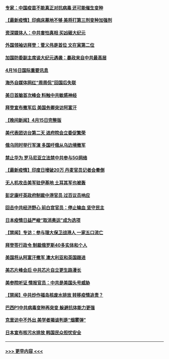 #### [专家：中国疫苗不能真正对抗病毒 还可能催生变种](../pages/prog202/a103097701.md?t=04170152) 
#### [【最新疫情】印病床墓地不够 美将打第三剂变种加强剂](../pages/prog202/a103097671.md?t=04170152) 
#### [资深媒体人：中共害怕真相 买凶砸大纪元](../pages/prog202/a103097523.md?t=04170152) 
#### [外国领袖访拜登：菅义伟是首位 文在寅第二位](../pages/prog202/a103097422.md?t=04170152) 
#### [加国防委副主席谈大纪元遇袭：暴政来自中共最高层](../pages/prog202/a103097454.md?t=04170152) 
#### [4月16日国际重要讯息](../pages/prog202/a103097416.md?t=04170152) 
#### [海外自媒体网红“周周侃”回国后失联](../pages/prog202/a103097323.md?t=04170152) 
#### [美日首脑首次峰会 料触中共敏感神经](../pages/prog202/a103097320.md?t=04170152) 
#### [拜登宣布撤军后 美国务卿突访阿富汗](../pages/prog202/a103097029.md?t=04170152) 
#### [【晚间新闻】4月15日完整版](../pages/prog202/a103097234.md?t=04170152) 
#### [美代表团访台第二天 进府院会立委促繁荣](../pages/prog202/a103097162.md?t=04170152) 
#### [俄乌同时举行军演 多国吁俄从乌边境撤军](../pages/prog202/a103096774.md?t=04170152) 
#### [禁止华为 罗马尼亚立法禁中共参与5G网络](../pages/prog202/a103097118.md?t=04170152) 
#### [【最新疫情】印度日增破20万 丹麦官员记者会晕倒](../pages/prog202/a103096874.md?t=04170152) 
#### [无人机攻击美军驻伊基地 土耳其军也被轰](../pages/prog202/a103097072.md?t=04170152) 
#### [彭定康吁英政府制裁中港官员 过百议员响应](../pages/prog202/a103097031.md?t=04170152) 
#### [回击中共经济野心 前白宫官员：停止输血 坚守民主](../pages/prog202/a103097047.md?t=04170152) 
#### [日本疫情日益严峻“取消奥运”成为选项](../pages/prog202/a103097012.md?t=04170152) 
#### [【禁闻】专访：参与理大保卫战港人 一家五口流亡](../pages/prog202/a103096842.md?t=04170152) 
#### [拜登签行政令 制裁俄罗斯40多实体和个人](../pages/prog202/a103096871.md?t=04170152) 
#### [美国将从阿富汗撤军 澳大利亚和英国跟进](../pages/prog202/a103096868.md?t=04170152) 
#### [美芯片峰会后 中共芯片自立更生路漫长](../pages/prog202/a103096877.md?t=04170152) 
#### [美参院听证 情报官员：中共是美国头号威胁](../pages/prog202/a103096862.md?t=04170152) 
#### [【禁闻】中共炒作福岛核废水排放 转移疫情追责？](../pages/prog202/a103096854.md?t=04170152) 
#### [巴西P1中共病毒变种再突变 躲避抗体能力更强](../pages/prog202/a103096765.md?t=04170152) 
#### [克里访中不外出 美学者揭谈判是“烟雾弹”](../pages/prog202/a103096815.md?t=04170152) 
#### [日本宣布核污水排放 韩国民众担忧安全](../pages/prog202/a103096802.md?t=04170152) 

----
#### [ >>> 更早内容 <<< ](../indexes/prog202-earlier.md)
